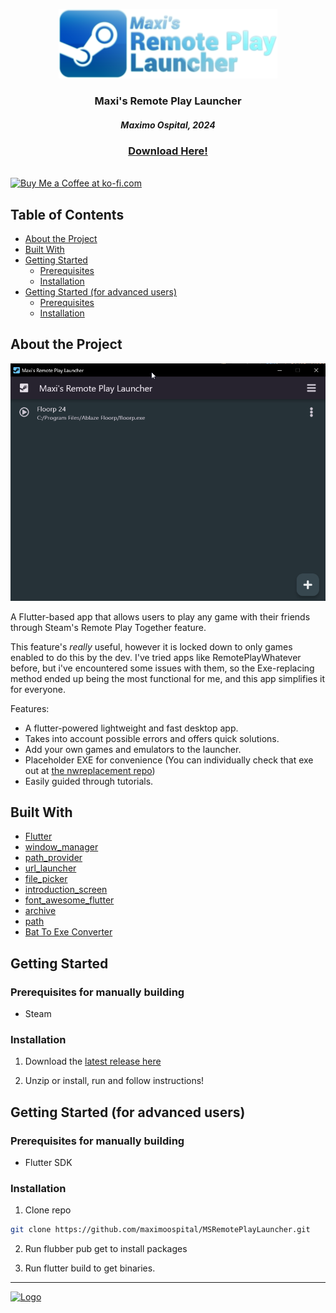 <p align="center">
  <a href="https://github.com/maximoospital/MSRemotePlayLauncher">
    <img src="imagenes/logo.png" alt="Logo" width="350" height="111">
  </a>
  <br/>
  <h3 align="center">Maxi's Remote Play Launcher</h3> 
  <h5 align="center">Maximo Ospital, 2024</h5>
  <h3 align="center"><a href="https://github.com/maximoospital/MSRemotePlayLauncher/releases/latest">Download Here!</a></h3>
  <br/>
  <a href="https://ko-fi.com/I2I3ZRJ0Q" target="_blank">
    <img src="https://storage.ko-fi.com/cdn/kofi5.png?v=3" alt="Buy Me a Coffee at ko-fi.com" height="36">
  </a>
</p>

## Table of Contents
* [About the Project](#About-The-Project)
* [Built With](#Built-With)
* [Getting Started](#getting-started)
  * [Prerequisites](#prerequisites)
  * [Installation](#Installation)
* [Getting Started (for advanced users)](#getting-started-for-advanced-users)
  * [Prerequisites](#prerequisites)
  * [Installation](#Installation)

## About the Project

![Screen Shot](imagenes/screenshot.png)

A Flutter-based app that allows users to play any game with their friends through Steam's Remote Play Together feature.

This feature's *really* useful, however it is locked down to only games enabled to do this by the dev.
I've tried apps like RemotePlayWhatever before, but i've encountered some issues with them, so the Exe-replacing method ended up being the most functional for me, and this app simplifies it for everyone.

Features:
- A flutter-powered lightweight and fast desktop app.
- Takes into account possible errors and offers quick solutions.
- Add your own games and emulators to the launcher.
- Placeholder EXE for convenience (You can individually check that exe out at [the nwreplacement repo](https://github.com/maximoospital/nwreplacement))
- Easily guided through tutorials.
 
## Built With
* [Flutter](https://flutter.dev/)
* [window_manager](https://pub.dev/packages/window_manager/)
* [path_provider](https://pub.dev/packages/path_provider)
* [url_launcher](https://pub.dev/packages/url_launcher)
* [file_picker](https://pub.dev/packages/file_picker)
* [introduction_screen](https://pub.dev/packages/introduction_screen)
* [font_awesome_flutter](https://pub.dev/packages/font_awesome_flutter)
* [archive](https://pub.dev/packages/archive)
* [path](https://pub.dev/packages/path)
* [Bat To Exe Converter](http://www.f2ko.de/en/b2e.php)
## Getting Started

### Prerequisites for manually building
- Steam

### Installation

1. Download the [latest release here](https://github.com/maximoospital/MSRemotePlayLauncher/releases/latest)

2. Unzip or install, run and follow instructions!

## Getting Started (for advanced users)

### Prerequisites for manually building
- Flutter SDK

### Installation

1. Clone repo
```sh
git clone https://github.com/maximoospital/MSRemotePlayLauncher.git
```

2. Run flubber pub get to install packages

3. Run flutter build to get binaries.



------
[![Logo](https://i.imgur.com/XlF4lM5.png)](https://maximoospital.xyz) 
